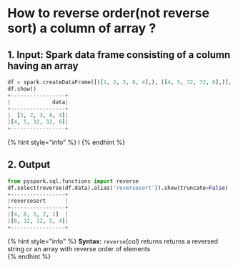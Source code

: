 # How to reverse order\(not reverse sort\) a column of array ?



## 1.  Input:  Spark data frame consisting of a column having an array

```python
df = spark.createDataFrame([([1, 2, 3, 8, 4],), ([4, 5, 32, 32, 6],)], ['data'])
df.show()
+-----------------+
|             data|
+-----------------+
|  [1, 2, 3, 8, 4]|
|[4, 5, 32, 32, 6]|
+-----------------+
```

{% hint style="info" %}
I
{% endhint %}

## 2.  Output

```python
from pyspark.sql.functions import reverse
df.select(reverse(df.data).alias('reversesort')).show(truncate=False)
+-----------------+
|reversesort      |
+-----------------+
|[4, 8, 3, 2, 1]  |
|[6, 32, 32, 5, 4]|
+-----------------+
```

{% hint style="info" %}
**Syntax:**   `reverse`\(_col_\)                                                                                                                 returns returns a reversed string or an array with reverse order of elements                 
{% endhint %}


